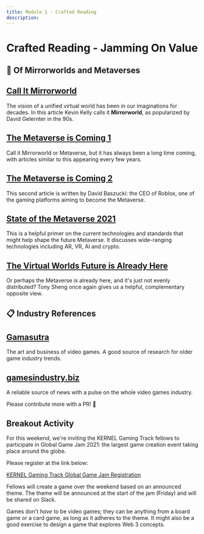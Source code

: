 ```yaml
---
title: Module 1 - Crafted Reading
description:
---
```


# Crafted Reading - Jamming On Value

## 🌌 Of Mirrorworlds and Metaverses

## <a href="https://www.wired.com/story/mirrorworld-ar-next-big-tech-platform/" target="_blank" rel="noopener noreferrer">Call It Mirrorworld</a>

The vision of a unified virtual world has been in our imaginations for decades. In this article Kevin Kelly calls it **Mirrorworld**, as popularized by David Gelernter in the 90s.

## <a href="https://www.forbes.com/sites/cathyhackl/2020/07/05/the-metaverse-is-coming--its-a-very-big-deal/?sh=1781cf2d440f" target="_blank" rel="noopener noreferrer">The Metaverse is Coming 1</a>

Call it Mirrorworld or Metaverse, but it has always been a long time coming, with articles similar to this appearing every few years.

## <a href="https://www.wired.co.uk/article/metaverse" target="_blank" rel="noopener noreferrer">The Metaverse is Coming 2</a>

 This second article is written by David Baszucki: the CEO of Roblox, one of the gaming platforms aiming to become the Metaverse.

## <a href="https://medium.com/the-challenge/state-of-the-metaverse-2021-9f032fed655b" target="_blank" rel="noopener noreferrer">State of the Metaverse 2021</a>

This is a helpful primer on the current technologies and standards that might help shape the future Metaverse. It discusses wide-ranging technologies including AR, VR, AI and crypto.

## <a href="https://tonysheng.substack.com/p/the-virtual-worlds-future-is-already" target="_blank" rel="noopener noreferrer">The Virtual Worlds Future is Already Here</a>

Or perhaps the Metaverse is already here, and it's just not evenly distributed? Tony Sheng once again gives us a helpful, complementary opposite view.

## 📋 Industry References

## <a href="https://gamasutra.com/" target="_blank" rel="noopener noreferrer">Gamasutra</a>

The art and business of video games. A good source of research for older game industry trends.

## <a href="https://www.gamesindustry.biz/" target="_blank" rel="noopener noreferrer">gamesindustry.biz</a>

A reliable source of news with a pulse on the whole video games industry.

Please contribute more with a PR! 📝

## Breakout Activity

For this weekend, we're inviting the KERNEL Gaming Track fellows to participate in Global Game Jam 2021: the largest game creation event taking place around the globe. 

Please register at the link below:

<a href="https://globalgamejam.org/2021/jam-sites/kernel-gaming-guild-game-jam-2021" target="_blank" rel="noopener noreferrer">KERNEL Gaming Track Global Game Jam Registration</a>

Fellows will create a game over the weekend based on an announced theme. The theme will be announced at the start of the jam (Friday) and will be shared on Slack.

Games don't _have_ to be video games; they can be anything from a board game or a card game, as long as it adheres to the theme. It might also be a good exercise to design a game that explores Web 3 concepts.
